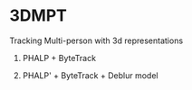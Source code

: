# 3DMPT
Tracking Multi-person with 3d representations

1. PHALP + ByteTrack

2. PHALP' + ByteTrack + Deblur model
